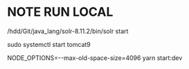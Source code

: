 # NOTE RUN LOCAL

/hdd/Git/java_lang/solr-8.11.2/bin/solr start

sudo systemctl start tomcat9

NODE_OPTIONS=--max-old-space-size=4096 yarn start:dev
